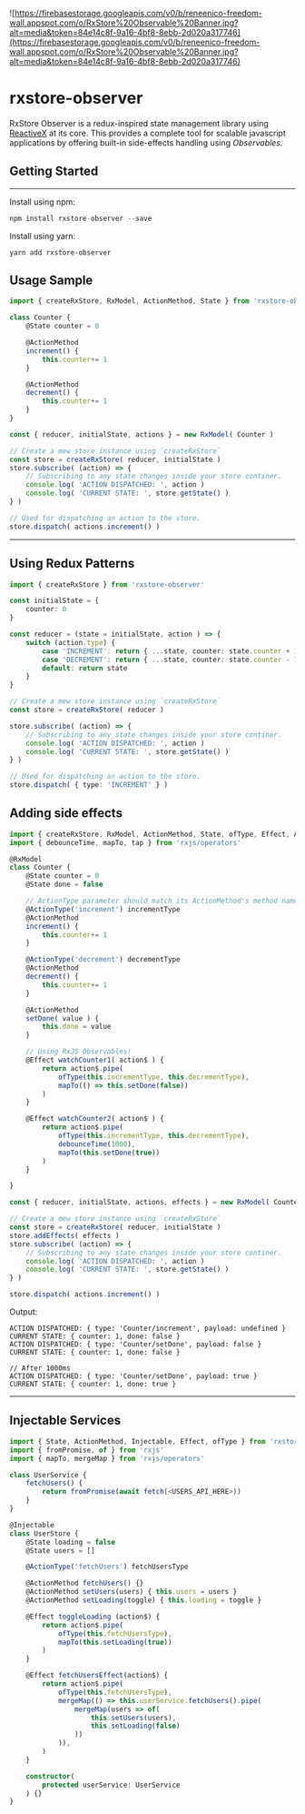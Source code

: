 ![https://firebasestorage.googleapis.com/v0/b/reneenico-freedom-wall.appspot.com/o/RxStore%20Observable%20Banner.jpg?alt=media&token=84e14c8f-9a16-4bf8-8ebb-2d020a317746](https://firebasestorage.googleapis.com/v0/b/reneenico-freedom-wall.appspot.com/o/RxStore%20Observable%20Banner.jpg?alt=media&token=84e14c8f-9a16-4bf8-8ebb-2d020a317746)

# rxstore-observer
RxStore Observer is a redux-inspired state management library using [ReactiveX](http://reactivex.io/) at its core. This provides a complete tool for scalable javascript applications by offering built-in side-effects handling using *Observables.*

## Getting Started

---

Install using npm:

```jsx
npm install rxstore-observer --save
```

Install using yarn:
```
yarn add rxstore-observer
```

## Usage Sample

```typescript
import { createRxStore, RxModel, ActionMethod, State } from 'rxstore-observer'

class Counter {
    @State counter = 0

    @ActionMethod
    increment() {
        this.counter+= 1
    }

    @ActionMethod
    decrement() {
        this.counter+= 1
    }
}

const { reducer, initialState, actions } = new RxModel( Counter )

// Create a mew store instance using `createRxStore`
const store = createRxStore( reducer, initialState )
store.subscribe( (action) => {
    // Subscribing to any state changes inside your store continer.
    console.log( 'ACTION DISPATCHED: ', action )
    console.log( 'CURRENT STATE: ', store.getState() ) 
} )

// Used for dispatching an action to the store.
store.dispatch( actions.increment() )
```

---
## Using Redux Patterns

```typescript
import { createRxStore } from 'rxstore-observer'

const initialState = {
    counter: 0
}

const reducer = (state = initialState, action ) => {
    switch (action.type) {
        case 'INCREMENT': return { ...state, counter: state.counter + 1 }
        case 'DECREMENT': return { ...state, counter: state.counter - 1 }
        default: return state
    }
}

// Create a mew store instance using `createRxStore`
const store = createRxStore( reducer )

store.subscribe( (action) => {
    // Subscribing to any state changes inside your store continer.
    console.log( 'ACTION DISPATCHED: ', action )
    console.log( 'CURRENT STATE: ', store.getState() ) 
} )

// Used for dispatching an action to the store.
store.dispatch( { type: 'INCREMENT' } )
```


## Adding side effects
```typescript
import { createRxStore, RxModel, ActionMethod, State, ofType, Effect, ActionType } from 'rxstore-observer'
import { debounceTime, mapTo, tap } from 'rxjs/operators'

@RxModel
class Counter {
    @State counter = 0
    @State done = false

    // ActionType parameter should match its ActionMethod's method name!
    @ActionType('increment') incrementType
    @ActionMethod
    increment() {
        this.counter+= 1
    }

    @ActionType('decrement') decrementType
    @ActionMethod
    decrement() {
        this.counter+= 1
    }

    @ActionMethod
    setDone( value ) {
        this.done = value
    }

    // Using RxJS Observables!
    @Effect watchCounter1( action$ ) {
        return action$.pipe(
            ofType(this.incrementType, this.decrementType),
            mapTo(() => this.setDone(false))
        )
    }

    @Effect watchCounter2( action$ ) {
        return action$.pipe( 
            ofType(this.incrementType, this.decrementType),
            debounceTime(1000),
            mapTo(this.setDone(true))
        )
    }

}

const { reducer, initialState, actions, effects } = new RxModel( Counter )

// Create a mew store instance using `createRxStore`
const store = createRxStore( reducer, initialState )
store.addEffects( effects )
store.subscribe( (action) => {
    // Subscribing to any state changes inside your store continer.
    console.log( 'ACTION DISPATCHED: ', action )
    console.log( 'CURRENT STATE: ', store.getState() ) 
} )

store.dispatch( actions.increment() )
```

Output:
```
ACTION DISPATCHED: { type: 'Counter/increment', payload: undefined }
CURRENT STATE: { counter: 1, done: false }
ACTION DISPATCHED: { type: 'Counter/setDone', payload: false }
CURRENT STATE: { counter: 1, done: false }

// After 1000ms
ACTION DISPATCHED: { type: 'Counter/setDone', payload: true }
CURRENT STATE: { counter: 1, done: true }
```

---
## Injectable Services
```typescript
import { State, ActionMethod, Injectable, Effect, ofType } from 'rxstore-observer'
import { fromPromise, of } from 'rxjs'
import { mapTo, mergeMap } from 'rxjs/operators'

class UserService {
    fetchUsers() {
        return fromPromise(await fetch(<USERS_API_HERE>))
    }
}

@Injectable
class UserStore {
    @State loading = false
    @State users = []

    @ActionType('fetchUsers') fetchUsersType

    @ActionMethod fetchUsers() {}
    @ActionMethod setUsers(users) { this.users = users }
    @ActionMethod setLoading(toggle) { this.loading = toggle }

    @Effect toggleLoading (action$) {
        return action$.pipe(
            ofType(this.fetchUsersType),
            mapTo(this.setLoading(true))
        )
    }

    @Effect fetchUsersEffect(action$) {
        return action$.pipe(
            ofType(this.fetchUsersType),
            mergeMap(() => this.userService.fetchUsers().pipe(
                mergeMap(users => of(
                    this.setUsers(users),
                    this.setLoading(false)
                ))
            )),
        )
    }

    constructor(
        protected userService: UserService
    ) {}
}
```